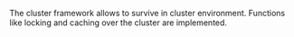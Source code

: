 
The cluster framework allows to survive in cluster environment. Functions like locking and caching over the cluster are implemented.
